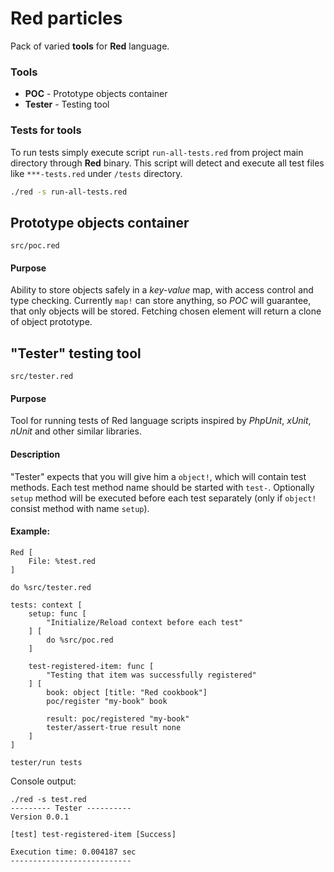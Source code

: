 # Red particles

Pack of varied **tools** for **Red** language.

### Tools

- **POC** - Prototype objects container 
- **Tester** - Testing tool

### Tests for tools

To run tests simply execute script `run-all-tests.red` from project main directory through **Red** binary.
This script will detect and execute all test files like `***-tests.red` under `/tests` directory.

```bash
./red -s run-all-tests.red
```

## Prototype objects container 

`src/poc.red`

#### Purpose

Ability to store objects safely in a *key-value* map, with access control and type checking. Currently `map!` can store anything, so *POC* will guarantee, that only objects will be stored. Fetching chosen element will return a clone of object prototype. 

## "Tester" testing tool 

`src/tester.red`

#### Purpose

Tool for running tests of Red language scripts inspired by *PhpUnit*, *xUnit*, *nUnit* and other similar libraries.

#### Description

"Tester" expects that you will give him a `object!`, which will contain test methods. Each test method name should be started with `test-`. Optionally `setup` method will be executed before each test separately (only if `object!` consist method with name `setup`).

#### Example:

```red
Red [
    File: %test.red
]

do %src/tester.red

tests: context [
    setup: func [
        "Initialize/Reload context before each test"
    ] [
        do %src/poc.red
    ]

    test-registered-item: func [
        "Testing that item was successfully registered"
    ] [
        book: object [title: "Red cookbook"]
        poc/register "my-book" book
        
        result: poc/registered "my-book"
        tester/assert-true result none
    ]
]

tester/run tests
```

Console output:

```
./red -s test.red 
--------- Tester ----------
Version 0.0.1

[test] test-registered-item [Success]

Execution time: 0.004187 sec
---------------------------
```
